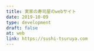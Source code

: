 ```yaml
---
title: 実家の寿司屋のwebサイト
date: 2019-10-09
type: development
draft: false
at: web
link: https://sushi-tsuruya.com
---
```

